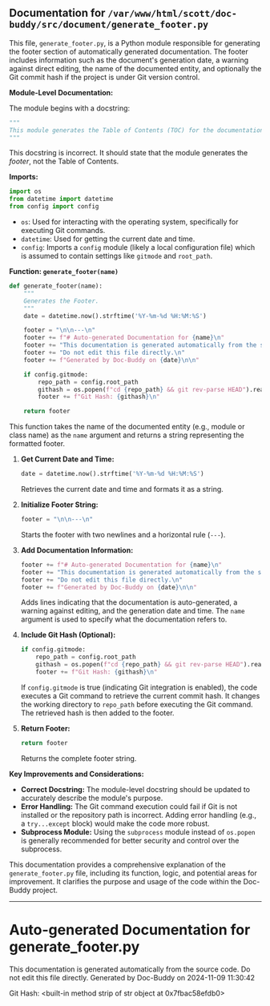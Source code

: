 ## Documentation for `/var/www/html/scott/doc-buddy/src/document/generate_footer.py`

This file, `generate_footer.py`, is a Python module responsible for generating the footer section of automatically generated documentation. The footer includes information such as the document's generation date, a warning against direct editing, the name of the documented entity, and optionally the Git commit hash if the project is under Git version control.

**Module-Level Documentation:**

The module begins with a docstring:

```python
"""
This module generates the Table of Contents (TOC) for the documentation.
"""
```

This docstring is incorrect. It should state that the module generates the *footer*, not the Table of Contents.

**Imports:**

```python
import os
from datetime import datetime
from config import config
```

* `os`: Used for interacting with the operating system, specifically for executing Git commands.
* `datetime`: Used for getting the current date and time.
* `config`: Imports a `config` module (likely a local configuration file) which is assumed to contain settings like `gitmode` and `root_path`.

**Function: `generate_footer(name)`**

```python
def generate_footer(name):
    """
    Generates the Footer.
    """
    date = datetime.now().strftime('%Y-%m-%d %H:%M:%S')

    footer = "\n\n---\n"
    footer += f"# Auto-generated Documentation for {name}\n"
    footer += "This documentation is generated automatically from the source code. "
    footer += "Do not edit this file directly.\n"
    footer += f"Generated by Doc-Buddy on {date}\n\n"

    if config.gitmode:
        repo_path = config.root_path
        githash = os.popen(f"cd {repo_path} && git rev-parse HEAD").read().strip
        footer += f"Git Hash: {githash}\n"

    return footer
```

This function takes the name of the documented entity (e.g., module or class name) as the `name` argument and returns a string representing the formatted footer.

1. **Get Current Date and Time:**
   ```python
   date = datetime.now().strftime('%Y-%m-%d %H:%M:%S')
   ```
   Retrieves the current date and time and formats it as a string.

2. **Initialize Footer String:**
   ```python
   footer = "\n\n---\n"
   ```
   Starts the footer with two newlines and a horizontal rule (`---`).

3. **Add Documentation Information:**
   ```python
   footer += f"# Auto-generated Documentation for {name}\n"
   footer += "This documentation is generated automatically from the source code. "
   footer += "Do not edit this file directly.\n"
   footer += f"Generated by Doc-Buddy on {date}\n\n"
   ```
   Adds lines indicating that the documentation is auto-generated, a warning against editing, and the generation date and time. The `name` argument is used to specify what the documentation refers to.

4. **Include Git Hash (Optional):**
   ```python
   if config.gitmode:
       repo_path = config.root_path
       githash = os.popen(f"cd {repo_path} && git rev-parse HEAD").read().strip
       footer += f"Git Hash: {githash}\n"
   ```
   If `config.gitmode` is true (indicating Git integration is enabled), the code executes a Git command to retrieve the current commit hash.  It changes the working directory to `repo_path` before executing the Git command. The retrieved hash is then added to the footer.

5. **Return Footer:**
   ```python
   return footer
   ```
   Returns the complete footer string.


**Key Improvements and Considerations:**

* **Correct Docstring:** The module-level docstring should be updated to accurately describe the module's purpose.
* **Error Handling:**  The Git command execution could fail if Git is not installed or the repository path is incorrect.  Adding error handling (e.g., a `try...except` block) would make the code more robust.
* **Subprocess Module:** Using the `subprocess` module instead of `os.popen` is generally recommended for better security and control over the subprocess.


This documentation provides a comprehensive explanation of the `generate_footer.py` file, including its function, logic, and potential areas for improvement.  It clarifies the purpose and usage of the code within the Doc-Buddy project.


---
# Auto-generated Documentation for generate_footer.py
This documentation is generated automatically from the source code. Do not edit this file directly.
Generated by Doc-Buddy on 2024-11-09 11:30:42

Git Hash: <built-in method strip of str object at 0x7fbac58efdb0>
